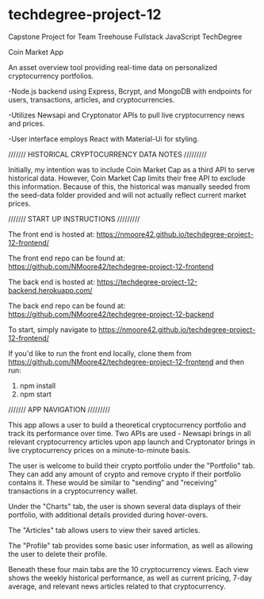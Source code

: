 # techdegree-project-12
Capstone Project for Team Treehouse Fullstack JavaScript TechDegree

Coin Market App

An asset overview tool providing real-time data on personalized cryptocurrency portfolios.

-Node.js backend using Express, Bcrypt, and MongoDB with endpoints for users, transactions, articles, and cryptocurrencies.

-Utilizes Newsapi and Cryptonator APIs to pull live cryptocurrency news and prices.

-User interface employs React with Material-Ui for styling.


/////// HISTORICAL CRYPTOCURRENCY DATA NOTES /////////

Initially, my intention was to include Coin Market Cap as a third API to serve historical data.  However, Coin Market Cap limits their free API to exclude this information.  Because of this, the historical was manually seeded from the seed-data folder provided and will not actually reflect current market prices.


/////// START UP INSTRUCTIONS /////////

The front end is hosted at: https://nmoore42.github.io/techdegree-project-12-frontend/

The front end repo can be found at: https://github.com/NMoore42/techdegree-project-12-frontend

The back end is hosted at: https://techdegree-project-12-backend.herokuapp.com/

The back end repo can be found at: https://github.com/NMoore42/techdegree-project-12-backend

To start, simply navigate to https://nmoore42.github.io/techdegree-project-12-frontend/

If you'd like to run the front end locally, clone them from https://github.com/NMoore42/techdegree-project-12-frontend and then run:

1.  npm install
2.  npm start


/////// APP NAVIGATION /////////

This app allows a user to build a theoretical cryptocurrency portfolio and track its performance over time.  Two APIs are used - Newsapi brings in all relevant cryptocurrency articles upon app launch and Cryptonator brings in live cryptocurrency prices on a minute-to-minute basis.

The user is welcome to build their crypto portfolio under the "Portfolio" tab.  They can add any amount of crypto and remove crypto if their portfolio contains it.  These would be similar to "sending" and "receiving" transactions in a cryptocurrency wallet.

Under the "Charts" tab, the user is shown several data displays of their portfolio, with additional details provided during hover-overs.

The "Articles" tab allows users to view their saved articles.

The "Profile" tab provides some basic user information, as well as allowing the user to delete their profile.

Beneath these four main tabs are the 10 cryptocurrency views.  Each view shows the weekly historical performance, as well as current pricing, 7-day average, and relevant news articles related to that cryptocurrency.

